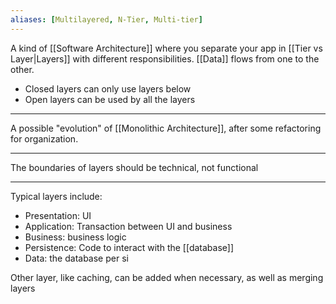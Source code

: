 ```yaml
---
aliases: [Multilayered, N-Tier, Multi-tier]
---
```


A kind of [[Software Architecture]] where you separate your app in [[Tier vs Layer|Layers]] with different responsibilities. [[Data]] flows from one to the other.

- Closed layers can only use layers below
- Open layers can be used by all the layers

---

A possible "evolution" of [[Monolithic Architecture]], after some refactoring for organization.

---

The boundaries of layers should be technical, not functional

---

Typical layers include:

- Presentation: UI
- Application: Transaction between UI and business
- Business: business logic
- Persistence: Code to interact with the [[database]]
- Data: the database per si

Other layer, like caching, can be added when necessary, as well as merging layers